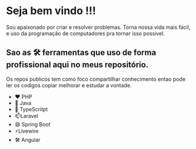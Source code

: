 <h1> Seja bem vindo !!! </h1>
<p>Sou apaixonado por criar e resolver problemas. Torna nossa vida mais facil, e uso da programação de computadores pra tornar isso possivel.</p>

 ## Sao as 🛠 ferramentas que uso de forma profissional aqui no meus repositório.
 <p> Os repos publicos tem como foco compartilhar conhecimento entao pode ler os codigos copiar melhorar e estudar a vontade.</p>

- :heart: PHP
- 🔭 Java
- 🌱 TypeScritpt
- 📫Laravel
- 😄 Spring Boot
- ⚡Livewire
- 🛠 Angular
